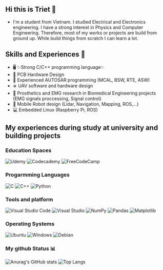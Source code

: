 ## Hi this is Triet 👋
- I'm a student from Vietnam. I studied Electrical and Electronics engineering. I have a strong interest in Physics and Computer Engineering. Therefore, most of my works or projects are build from ground up. While build things from scratch I can learn a lot.
## Skills and Experiences 📖
  - 🖥️ ✨Strong C/C++ programming language✨
  - 🔬 PCB Hardware Design 
  - 🚗 Experienced AUTOSAR programming (MCAL, BSW, RTE, ASW)
  - ✈️ UAV software and hardware design
  - 🦾 Prosthetics and EMG research in Biomedical Engineering projects (EMG signals proccessing, Signal control)
  - 🤖 Mobile Robot design (Lidar, Navigation, Mapping, ROS,...)
  - 💻 Embedded Linux (Raspberry Pi, ROS)
## My experiences during study at university and building projects 
### Education Spaces 
![Udemy](https://img.shields.io/badge/Udemy-A435F0?style=for-the-badge&logo=Udemy&logoColor=white) ![Codecademy](https://img.shields.io/badge/Codecademy-FFF0E5?style=for-the-badge&logo=codecademy&logoColor=1F243A) ![FreeCodeCamp](https://img.shields.io/badge/Freecodecamp-%23123.svg?&style=for-the-badge&logo=freecodecamp&logoColor=green)

### Progarmming Languages
![C](https://img.shields.io/badge/c-%2300599C.svg?style=for-the-badge&logo=c&logoColor=white) ![C++](https://img.shields.io/badge/c++-%2300599C.svg?style=for-the-badge&logo=c%2B%2B&logoColor=white) ![Python](https://img.shields.io/badge/python-3670A0?style=for-the-badge&logo=python&logoColor=ffdd54) 

### Tools and platform 
![Visual Studio Code](https://img.shields.io/badge/Visual%20Studio%20Code-0078d7.svg?style=for-the-badge&logo=visual-studio-code&logoColor=white) ![Visual Studio](https://img.shields.io/badge/Visual%20Studio-5C2D91.svg?style=for-the-badge&logo=visual-studio&logoColor=white) ![NumPy](https://img.shields.io/badge/numpy-%23013243.svg?style=for-the-badge&logo=numpy&logoColor=white) ![Pandas](https://img.shields.io/badge/pandas-%23150458.svg?style=for-the-badge&logo=pandas&logoColor=white) ![Matplotlib](https://img.shields.io/badge/Matplotlib-%23ffffff.svg?style=for-the-badge&logo=Matplotlib&logoColor=black)

### Operating Systems
 ![Ubuntu](https://img.shields.io/badge/Ubuntu-E95420?style=for-the-badge&logo=ubuntu&logoColor=white) ![Windows](https://img.shields.io/badge/Windows-0078D6?style=for-the-badge&logo=windows&logoColor=white) ![Debian](https://img.shields.io/badge/Debian-D70A53?style=for-the-badge&logo=debian&logoColor=white)


### My github Status 📊
![Anurag's GitHub stats](https://github-readme-stats.vercel.app/api?username=trietmt9&show_icons=true&theme=tokyonight)
![Top Langs](https://github-readme-stats.vercel.app/api/top-langs/?username=trietmt9&layout=compact)

